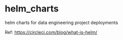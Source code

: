 # helm_charts
helm charts for data engineering project deployments

Ref: https://circleci.com/blog/what-is-helm/
